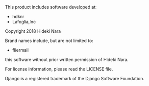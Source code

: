 This product includes software developed at:

* hdknr
* Lafoglia,Inc

Copyright 2018  Hideki Nara

Brand names include, but are not limited to:

* fliermail

this software without prior written permission of Hideki Nara.

For license information, please read the LICENSE file.

Django is a registered trademark of the Django Software Foundation.
